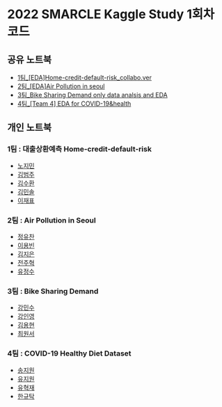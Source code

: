 # 2022 SMARCLE Kaggle Study 1회차 코드


## 공유 노트북
- [1팀_[EDA]Home-credit-default-risk_collabo.ver](https://www.kaggle.com/code/emilyjiminroh/eda-1)
- [2팀_[EDA]Air Pollution in seoul](https://www.kaggle.com/code/leeyongbin/eda-air-polution-in-seoul)
- [3팀_Bike Sharing Demand only data analsis and EDA](https://www.kaggle.com/code/mirhyun0508/bike-sharing-demand-only-data-analsis-and-eda)
- [4팀_[Team 4] EDA for COVID-19&health](https://www.kaggle.com/code/formeforu/team-4-eda-for-covid-19-health#3.5.-EDA---%EC%98%81%EC%96%91%EA%B2%B0%ED%95%8D%EB%A5%A0%EA%B3%BC-COVID-19-%EC%82%AC%EB%A7%9D%EB%A5%A0,-%EC%B9%98%EB%AA%85%EB%A5%A0%EC%9D%98-%EA%B4%80%EA%B3%84)

## 개인 노트북

### 1팀 : 대출상환예측 Home-credit-default-risk
- [노지민](https://www.kaggle.com/code/emilyjiminroh/eda-visualization)
- [김범주](https://www.kaggle.com/code/kimbumju/home-credit-default-risk-eda)
- [김수환](https://www.kaggle.com/code/swan706/eda-and-visualization)
- [김민솔](https://www.kaggle.com/code/kimminsol/home-credit-default-risk)
- [이재표](https://www.kaggle.com/code/jaepyo99/smarcle)

### 2팀 : Air Pollution in Seoul
- [정유찬](https://www.kaggle.com/junguchan/pollution-of-specific-date-in-sejong-univ)
- [이용빈](https://www.kaggle.com/code/leeyongbin/air-pollution-eda-maps)
- [김지은](https://www.kaggle.com/code/kimdobby/air-pollution-in-seoul/notebook)
- [전주혁](https://www.kaggle.com/code/wngur0313/air-pollution-of-seoul/notebook?scriptVersionId=91642190)
- [유정수](https://www.kaggle.com/code/ryujungsoo/seoul-air-pollution)       
        
### 3팀 : Bike Sharing Demand
- [강민수](https://www.kaggle.com/code/alstn38/first-bike-notebook?scriptVersionId=91052584)
- [강인영](https://www.kaggle.com/code/inyeongkang/2022-smarcle-kaggle-study-bike-demand-kiy)
- [김용현](https://www.kaggle.com/code/mirhyun0508/bike-sharing-demand-only-data-analsis-and-eda?scriptVersionId=91278941)
- [최원서](https://www.kaggle.com/code/cwonseo/cws-bikesharing)

### 4팀 : COVID-19 Healthy Diet Dataset
- [송지원](https://www.kaggle.com/code/song3song/covid-19-diet)
- [유지원](https://www.kaggle.com/code/jiyajiwon/smarcle-4-ryu-eda-for-covid-19-health/notebook)
- [유혁재](https://www.kaggle.com/code/dbgurwo/smarcle-w1-covid-19-diet)
- [한규탁](https://www.kaggle.com/code/formeforu/smarcle-w1-corona-diet/notebook)

